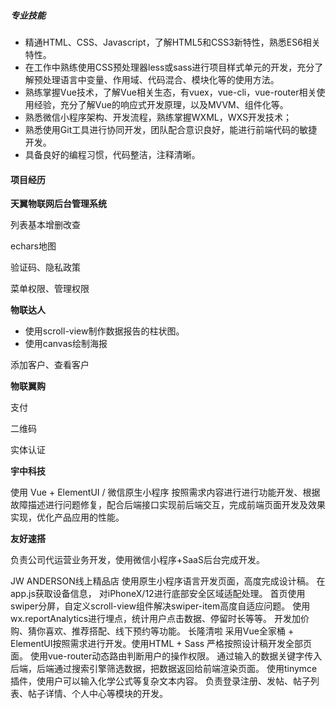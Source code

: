 ##### 专业技能

- 精通HTML、CSS、Javascript，了解HTML5和CSS3新特性，熟悉ES6相关特性。
- 在工作中熟练使用CSS预处理器less或sass进行项目样式单元的开发，充分了解预处理语言中变量、作用域、代码混合、模块化等的使用方法。
- 熟练掌握Vue技术，了解Vue相关生态，有vuex，vue-cli，vue-router相关使用经验，充分了解Vue的响应式开发原理，以及MVVM、组件化等。
- 熟悉微信小程序架构、开发流程，熟练掌握WXML，WXS开发技术；
- 熟悉使用Git工具进行协同开发，团队配合意识良好，能进行前端代码的敏捷开发。
- 具备良好的编程习惯，代码整洁，注释清晰。

#### 项目经历

**天翼物联网后台管理系统**

列表基本增删改查

echars地图

验证码、隐私政策

菜单权限、管理权限

**物联达人**

- 使用scroll-view制作数据报告的柱状图。
- 使用canvas绘制海报

添加客户、查看客户

**物联翼购**

支付

二维码

实体认证

**宇中科技**

使用 Vue + ElementUI / 微信原生小程序 按照需求内容进行进行功能开发、根据故障描述进行问题修复，配合后端接口实现前后端交互，完成前端页面开发及效果实现，优化产品应用的性能。

**友好速搭**

负责公司代运营业务开发，使用微信小程序+SaaS后台完成开发。

JW ANDERSON线上精品店 使用原生小程序语言开发页面，高度完成设计稿。 在app.js获取设备信息， 对iPhoneX/12进行底部安全区域适配处理。 首页使用swiper分屏，自定义scroll-view组件解决swiper-item高度自适应问题。 使用wx.reportAnalytics进行埋点，统计用户点击数据、停留时长等等。 开发加价购、猜你喜欢、推荐搭配、线下预约等功能。 长隆清啦 采用Vue全家桶 + ElementUI按照需求进行开发。使用HTML + Sass 严格按照设计稿开发全部页面。 使用vue-router动态路由判断用户的操作权限。 通过输入的数据关键字传入后端，后端通过搜索引擎筛选数据，把数据返回给前端渲染页面。 使用tinymce插件，使用户可以输入化学公式等复杂文本内容。 负责登录注册、发帖、帖子列表、帖子详情、个人中心等模块的开发。